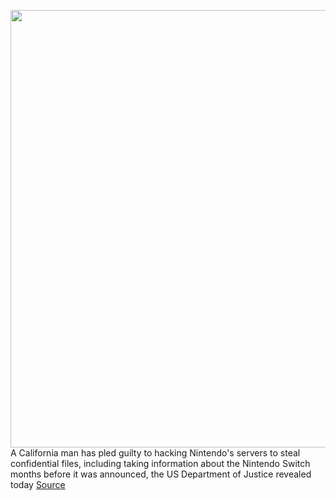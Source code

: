 <img src='https://cdn.vox-cdn.com/thumbor/JUGGzqJyYo8bhWEkIZGWBydam6Q=/0x0:2040x1360/1200x800/filters:focal(857x517:1183x843)/cdn.vox-cdn.com/uploads/chorus_image/image/66230463/jbareham_1492_170228_0173.0.0.jpg' width='700px' /><br/>
A California man has pled guilty to hacking Nintendo's servers to steal confidential files, including taking information about the Nintendo Switch months before it was announced, the US Department of Justice revealed today
<a href='https://www.theverge.com/2020/1/31/21117596/nintendo-switch-surprise-pled-guilty-hacking-department-justice-ryan-hernandez'> Source <a/>